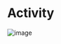 # Activity

![image](https://user-images.githubusercontent.com/79785621/181484004-0322d9fe-3bed-4bed-af32-bd2416a9f660.png)

